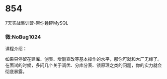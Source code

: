 # 854
7天实战集训营-带你锤碎MySQL
### 微:NoBug1024 


课程介绍：

如果只停留在建库、创表、增删查改等基本操作的水平，那你可就和大厂无缘了。在面试的时候，多问几个关于调优、分库分表、锁原理之类的问题，你的实力就会彻底暴露。
